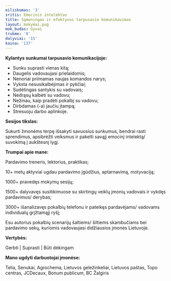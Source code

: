 ```yaml
---
eiliskumas: '3'
sritis: Emocinis intelektas
title: Sąmoningas ir efektyvus tarpusavio komunikavimas
layout: mokymai.pug
mok_budas: Gyvai
trukme: '8'
dalyviai: '15'
kaina: '137'
---
```

**Kylantys sunkumai tarpusavio komunikacijoje:**

* Sunku suprasti vienas kitą;
* Daugelis vadovaujasi prielaidomis;
* Nenoriai priimamas naujas komandos narys;
* Vyksta nesusikalbėjimas ir pykčiai;
* Sudėtingas santykis su vadovais;
* Nedrąsų kalbėti su vadovu;
* Nežinau, kaip pradėti pokalbį su vadovu;
* Dirbdamas (-a) jaučiu įtampą;
* Stresuoju darbo aplinkoje.

**Sesijos tikslas: <!--more-->**

Sukurti žmonėms terpę išsakyti savuosius sunkumus, bendrai rasti sprendimus, apsibrėžti veiksmus ir pakelti savąjį emocinį intelektą/ suvokimą į aukštesnį lygį.

**Trumpai apie mane:**

Pardavimo treneris, lektorius, praktikas;

10+ metų aktyviai ugdau pardavimo įgūdžius, aptarnavimą, motyvaciją;

1000+ pravedęs mokymų sesijų;

1500+ dalyvavęs susitikimuose su skirtingų veiklų įmonių vadovais ir vykdęs pardavimus/ derybas;

3000+ išanalizavęs pokalbių telefonu ir pateikęs pardavėjams/ vadovams individualų grįžtamąjį ryšį;

Esu autorius pokalbių scenarijų šaltiems/ šiltiems skambučiams bei pardavimo sekų, kuriomis vadovaujasi didžiausios įmonės Lietuvoje.

**Vertybės:**

Gerbti | Suprasti | Būti dėkingam

**Mano ugdyti darbuotojai įmonėse:**

Telia, Senukai, Agrochema, Lietuvos geležinkeliai, Lietuvos paštas, Topo centras, JCDecaux, Bonum publicum, BC Žalgiris
